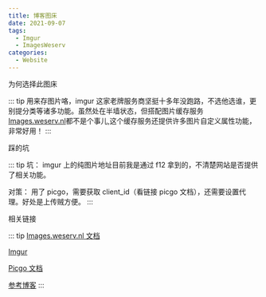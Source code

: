 ```yaml
---
title: 博客图床
date: 2021-09-07
tags:
  - Imgur
  - ImagesWeserv
categories:
  - Website
---
```


为何选择此图床

::: tip
用来存图片咯，imgur 这家老牌服务商坚挺十多年没跑路，不选他选谁，更别提分类等诸多功能。虽然处在半墙状态，但搭配图片缓存服务[Images.weserv.nl](https://images.weserv.nl/)都不是个事儿,这个缓存服务还提供许多图片自定义属性功能，非常好用！
:::

踩的坑

::: tip
坑：
imgur 上的纯图片地址目前我是通过 f12 拿到的，不清楚网站是否提供了相关功能。

对策：
用了 picgo，需要获取 client_id（看链接 picgo 文档），还需要设置代理。好处是上传贼方便。
:::

相关链接

::: tip
[Images.weserv.nl 文档](https://images.weserv.nl/docs/)

[Imgur](https://imgur.com/)

[Picgo 文档](https://picgo.github.io/PicGo-Doc/zh/guide/config.html#imgur%E5%9B%BE%E5%BA%8A)

[参考博客](https://www.cnblogs.com/ChenYFan/p/13786239.html)
:::
